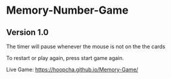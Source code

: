 # Memory-Number-Game
## Version 1.0
The timer will pause whenever the mouse is not on the the cards

To restart or play again, press start game again. 

Live Game: https://hoopcha.github.io/Memory-Game/
